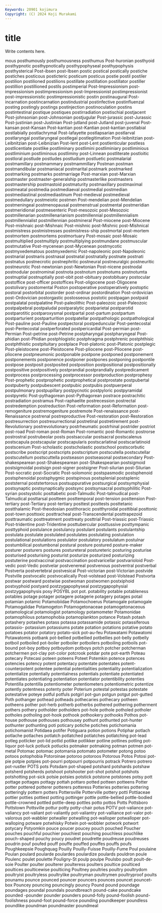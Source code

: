 ```yaml
---
Keywords: 20901 kojimura
Copyright: (C) 2024 Koji Murakami
---
```


# title

Write contents here.



mous posthumously posthumousness posthumus Post-huronian posthyoid posthypnotic posthypnotically
posthypophyseal posthypophysis posthysterical Post-ibsen post-Ibsen postic postical postically postiche postiches
posticous posticteric posticum posticus postie postil postiler postilion postilioned postilions
postillate postillation postillator postiller postillion postillioned postils postimperial Post-Impressionism post-impressionism
postimpressionism post-Impressionist postimpressionist post-impressionistic postimpressionistic postin postinaugural Post-incarnation postincarnation postindustrial
postinfective postinfluenzal posting postingly postings postinjection postinoculation postins postintestinal postique
postiques postirradiation postischial postjacent Post-johnsonian post-Johnsonian postjugular Post-jurassic post-Jurassic Post-justinian
post-Justinian Post-jutland post-Jutland post-juvenal Post-kansan post-Kansan Post-kantian post-Kantian post-kantian postlabial
postlabially postlachrymal Post-lafayette postlapsarian postlarval postlaryngal postlaryngeal postlegal postlegitimation Post-leibnitzian
post-Leibnitzian post-Leibnizian Post-lent post-Lent postlenticular postless postlicentiate postlike postliminary postlimini
postliminiary postliminious postliminium postliminous postliminy post-Linnean postliterate postloitic postloral postlude
postludes postludium postluetic postmalarial postmamillary postmammary postmammillary Postman postman postmandibular
postmaniacal postmarital postmark postmarked postmarking postmarks postmarriage Post-marxian post-Marxian postmaster
postmaster-generalship postmasterlike postmasters postmastership postmastoid postmaturity postmaxillary postmaximal postmeatal postmedia
postmediaeval postmedial postmedian postmediastinal postmediastinum Post-medieval postmedieval postmedullary postmeiotic postmen
Post-mendelian post-Mendelian postmeningeal postmenopausal postmenstrual postmental postmeridian postmeridional postmesenteric Post-mesozoic
post-Mesozoic postmillenarian postmillenarianism postmillennial postmillennialism postmillennialist postmillennian postmineral Post-miocene post-Miocene
Post-mishnaic post-Mishnaic Post-mishnic post-Mishnic post-Mishnical postmistress postmistresses postmistress-ship postmortal post-mortem
postmortem postmortems postmortuary Post-mosaic post-Mosaic postmultiplied postmultiply postmultiplying postmundane postmuscular
postmutative Post-mycenean post-Mycenean postmycotic postmyxedematous postmyxedemic Post-napoleonic post-Napoleonic postnarial postnaris
postnasal postnatal postnatally postnate postnati postnatus postnecrotic postnephritic postneural postneuralgic
postneuritic postneurotic Post-newtonian post-Newtonian Post-nicene postnodal postnodular postnominal postnota postnotum
postnotums postnotumta postnuptial postnuptially post-obit post-obituary postobituary postocular postoffice post-officer
postoffices Post-oligocene post-Oligocene postolivary postomental Poston postoperative postoperatively postoptic postoral
postorbital postorder post-ordinar postordination Post-ordovician post-Ordovician postorgastic postosseous postotic postpagan
postpaid postpalatal postpalatine Post-paleolithic Post-paleozoic post-Paleozoic postpalpebral postpaludal postparalytic postparietal
postparotid postparotitic postparoxysmal postpartal post-partum postpartum postparturient postparturition postpatellar postpathologic
postpathological Post-pauline post-Pauline postpectoral postpeduncular Post-pentecostal post-Pentecostal postperforated postpericardial Post-permian
post-Permian Post-petrine post-Petrine postpharyngal postpharyngeal Post-phidian post-Phidian postphlogistic postphragma postphrenic
postphthisic postphthistic postpituitary postplace Post-platonic post-Platonic postplegic Post-pleistocene post-Pleistocene Post-pliocene
post-Pliocene post-pliocene postpneumonic postponable postpone postponed postponement postponements postponence postponer
postpones postponing postpontile postpose postposit postposited postposition postpositional postpositionally postpositive
postpositively postprandial postprandially postpredicament postprocess postprocessing postprocessor postproduction postprophesy Post-prophetic
postprophetic postprophetical postprostate postpubertal postpuberty postpubescent postpubic postpubis postpuerperal postpulmonary
postpupillary postpycnotic postpyloric postpyramidal postpyretic Post-pythagorean post-Pythagorean postrace postrachitic postradiation
postramus Post-raphaelite postrecession postrectal postredemption postreduction Post-reformation post-Reformation post-remogeniture postremogeniture
postremote Post-renaissance post-Renaissance postrenal postreproductive Post-restoration post-Restoration postresurrection postresurrectional postretinal
postretirement post-Revolutionary postrevolutionary postrheumatic postrhinal postrider postriot post-road Post-roman post-Roman
Post-romantic post-Romantic postrorse postrostral postrubeolar posts postsaccular postsacral postscalenus postscapula
postscapular postscapularis postscarlatinal postscarlatinoid postscenium Post-scholastic postscholastic postschool postscorbutic postscribe
postscript postscripts postscriptum postscutella postscutellar postscutellum postscuttella postseason postseasonal postsecondary
Post-shakespearean post-Shakespearean post-Shakespearian postsigmoid postsigmoidal postsign post-signer postsigner Post-silurian post-Silurian
Post-socratic post-Socratic Post-solomonic postspasmodic postsphenoid postsphenoidal postsphygmic postspinous postsplenial postsplenic
poststernal poststertorous postsuppurative postsurgical postsymphysial postsynaptic postsynaptically postsync postsynsacral postsyphilitic
Post-syrian postsystolic posttabetic post-Talmudic Post-talmudical post-Talmudical posttarsal postteen posttemporal post-tension
posttension Post-tertiary post-Tertiary post-tertiary posttest posttests posttetanic postthalamic Post-theodosian postthoracic
postthyroidal posttibial posttonic post-town posttoxic posttracheal post-Transcendental posttrapezoid posttraumatic posttreatment
posttreaty posttrial Post-triassic post-Triassic Post-tridentine post-Tridentine posttubercular posttussive posttympanic posttyphoid
postulance postulancy postulant postulants postulantship postulata postulate postulated postulates postulating
postulation postulational postulations postulator postulatory postulatum postulnar postumbilical postumbonal postural
posture postured posture-maker posturer posturers postures postureteral postureteric posturing posturise
posturised posturising posturist posturize posturized posturizing postuterine postvaccinal postvaccination postvaricellar
postvarioloid Post-vedic post-Vedic postvelar postvenereal postvenous postventral postverbal Postverta postvertebral
postvesical Post-victorian post-Victorian postvide Postville postvocalic postvocalically Post-volstead post-Volstead Postvorta
postwar postward postwise postwoman postwomen postxiphoid postxyphoid postyard postzygapophyseal postzygapophysial
postzygapophysis posy POSYBL pot pot. potability potable potableness potables potage
potager potagere potagerie potagery potages potail potamian potamic Potamobiidae Potamochoerus
Potamogale potamogale Potamogalidae Potamogeton Potamogetonaceae potamogetonaceous potamological potamologist potamology potamometer
Potamonidae potamophilous potamophobia potamoplankton potance Potash potash potashery potashes potass
potassa potassamide potassic potassiferous potassio- potassium potassiums potate potation potations
potative potato potatoes potator potatory potato-sick pot-au-feu Potawatami Potawatomi Potawatomis
potbank pot-bellied potbellied potbellies pot-belly potbelly potboil potboiled pot-boiler potboiler
potboilers potboiling potboils pot-bound pot-boy potboy potboydom potboys potch potcher
potcherman potchermen pot-clay pot-color potcrook potdar pote pot-earth Poteau potecary
Potecasi poteen poteens Poteet Potemkin potence potences potencies potency potent
potentacy potentate potentates potent-counterpotent potentee potential potentialities potentiality potentialization potentialize
potentially potentialness potentials potentiate potentiated potentiates potentiating potentiation potentiator potentibility
potenties Potentilla potentilla potentiometer potentiometers potentiometric potentize potently potentness potenty
poter Poterium potestal potestas potestate potestative poteye potful potfuls potgirl
pot-gun potgun potgut pot-gutted Poth pothanger pothead potheads pothecaries pothecary
potheen potheens pother pot-herb potherb potherbs pothered pothering potherment pothers
pothery potholder potholders pot-hole pothole potholed potholer potholes potholing pot-hook
pothook pothookery pothooks Pothos pot-house pothouse pothouses pothousey pothunt pothunted
pot-hunter pothunter pothunting poti poticary potiche potiches potichomania potichomanist Potidaea
potifer Potiguara potion potions Potiphar potlach potlache potlaches potlatch potlatched
potlatches potlatching pot-lead potleg potlicker pot-lid potlid potlike potlikker potline
potlines potling pot-liquor pot-luck potluck potlucks potmaker potmaking potman potmen
pot-metal Potomac potomac potomania potomato potometer potong potoo potoos potophobia
Potoroinae potoroo potoroos Potorous Potos Potosi pot-pie potpie potpies pot-pourri
potpourri potpourris potrack Potrero potrero pot-rustler POTS pots Potsdam pot-shaped
potshard potshards potshaw potsherd potsherds potshoot potshooter pot-shot potshot potshots
potshotting pot-sick potsie potsies potstick potstone potstones potsy pott pottage
pottages pottagy pottah pottaro potted potteen potteens Potter potter pottered
potterer potterers potteress Potteries potteries pottering potteringly pottern potters Pottersville
Potterville pottery potti Pottiaceae pottier potties pottiest potting pottinger pottle
pottle-bellied pottle-bodied pottle-crowned pottled pottle-deep pottles potto pottos Potts Pottsboro
Pottstown Pottsville pottur potty potty-chair potus POTV pot-valiance pot-valiancy pot-valiant
pot-valiantly pot-valiantry pot-valliance pot-valor pot-valorous pot-wabbler potwaller potwalling pot-walloper potwalloper
pot-walloping potware potwhisky Potwin pot-wobbler potwork potwort potycary Potyomkin pouce
poucer poucey pouch pouched Poucher pouches pouchful pouchier pouchiest pouching
pouchless pouchlike pouch-shaped pouchy poucy poudret poudrette poudreuse poudreuses poudrin
pouf poufed pouff pouffe pouffed pouffes pouffs poufs Poughkeepsie Poughquag
Pouilly Pouilly-Fuisse Pouilly-Fume Poul poulaine Poulan poulard poularde poulardes poulardize
poulards pouldron poule Poulenc poulet poulette Pouligny-St poulp poulpe Poulsbo
poult poult-de-soie Poulter poulter poulterer poulteress poulters poultice poulticed poultices
poulticewise poulticing Poultney poultries poultry poultrydom poultryist poultryless poultrylike poultryman
poultrymen poultryproof poults pounamu pounce pounced pouncer pouncers pounces pouncet
pouncet-box Pouncey pouncing pouncingly pouncy Pound pound poundage poundages poundal
poundals poundbreach pound-cake poundcake pounded -pounder pounder pounders pound-folly pound-foolish
pound-foolishness pound-foot pound-force pounding poundkeeper poundless poundlike poundman poundmaster poundmeal

